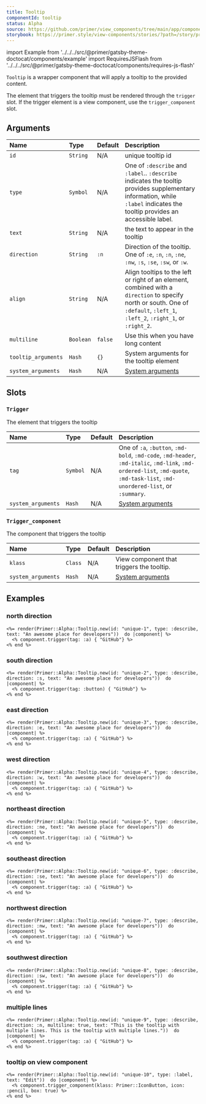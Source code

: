```yaml
---
title: Tooltip
componentId: tooltip
status: Alpha
source: https://github.com/primer/view_components/tree/main/app/components/primer/alpha/tooltip.rb
storybook: https://primer.style/view-components/stories/?path=/story/primer-alpha-tooltip
---
```


import Example from '../../../src/@primer/gatsby-theme-doctocat/components/example'
import RequiresJSFlash from '../../../src/@primer/gatsby-theme-doctocat/components/requires-js-flash'

<RequiresJSFlash />

<!-- Warning: AUTO-GENERATED file, do not edit. Add code comments to your Ruby instead <3 -->

`Tooltip` is a wrapper component that will apply a tooltip to the provided content.

The element that triggers the tooltip must be rendered through the `trigger` slot.
If the trigger element is a view component, use the `trigger_component` slot.

## Arguments

| Name | Type | Default | Description |
| :- | :- | :- | :- |
| `id` | `String` | N/A | unique tooltip id |
| `type` | `Symbol` | N/A | One of `:describe` and `:label`.. `:describe` indicates the tooltip provides supplementary information, while `:label` indicates the tooltip provides an accessible label. |
| `text` | `String` | N/A | the text to appear in the tooltip |
| `direction` | `String` | `:n` | Direction of the tooltip. One of `:e`, `:n`, `:n`, `:ne`, `:nw`, `:s`, `:se`, `:sw`, or `:w`. |
| `align` | `String` | N/A | Align tooltips to the left or right of an element, combined with a `direction` to specify north or south. One of `:default`, `:left_1`, `:left_2`, `:right_1`, or `:right_2`. |
| `multiline` | `Boolean` | `false` | Use this when you have long content |
| `tooltip_arguments` | `Hash` | `{}` | System arguments for the tooltip element |
| `system_arguments` | `Hash` | N/A | [System arguments](/system-arguments) |

## Slots

### `Trigger`

The element that triggers the tooltip

| Name | Type | Default | Description |
| :- | :- | :- | :- |
| `tag` | `Symbol` | N/A | One of `:a`, `:button`, `:md-bold`, `:md-code`, `:md-header`, `:md-italic`, `:md-link`, `:md-ordered-list`, `:md-quote`, `:md-task-list`, `:md-unordered-list`, or `:summary`. |
| `system_arguments` | `Hash` | N/A | [System arguments](/system-arguments) |

### `Trigger_component`

The component that triggers the tooltip

| Name | Type | Default | Description |
| :- | :- | :- | :- |
| `klass` | `Class` | N/A | View component that triggers the tooltip. |
| `system_arguments` | `Hash` | N/A | [System arguments](/system-arguments) |

## Examples

### north direction

<Example src="<tooltip-container data-view-component='true' class='hx-tooltip-container'>  <a aria-describedby='unique-1' data-view-component='true'>GitHub</a>    <p id='unique-1' role='tooltip' aria-hidden='true' hidden='hidden' data-view-component='true' class='hx-tooltip hx-tooltip-n'>An awesome place for developers</p></tooltip-container>" />

```erb
<%= render(Primer::Alpha::Tooltip.new(id: "unique-1", type: :describe, text: "An awesome place for developers"))  do |component| %>
  <% component.trigger(tag: :a) { "GitHub"} %>
<% end %>
```

### south direction

<Example src="<tooltip-container data-view-component='true' class='hx-tooltip-container'>  <button aria-describedby='unique-2' data-view-component='true'>GitHub</button>    <p id='unique-2' role='tooltip' aria-hidden='true' hidden='hidden' data-view-component='true' class='hx-tooltip hx-tooltip-s'>An awesome place for developers</p></tooltip-container>" />

```erb
<%= render(Primer::Alpha::Tooltip.new(id: "unique-2", type: :describe, direction: :s, text: "An awesome place for developers"))  do |component| %>
  <% component.trigger(tag: :button) { "GitHub"} %>
<% end %>
```

### east direction

<Example src="<tooltip-container data-view-component='true' class='hx-tooltip-container'>  <a aria-describedby='unique-3' data-view-component='true'>GitHub</a>    <p id='unique-3' role='tooltip' aria-hidden='true' hidden='hidden' data-view-component='true' class='hx-tooltip hx-tooltip-e'>An awesome place for developers</p></tooltip-container>" />

```erb
<%= render(Primer::Alpha::Tooltip.new(id: "unique-3", type: :describe, direction: :e, text: "An awesome place for developers"))  do |component| %>
  <% component.trigger(tag: :a) { "GitHub"} %>
<% end %>
```

### west direction

<Example src="<tooltip-container data-view-component='true' class='hx-tooltip-container'>  <a aria-describedby='unique-4' data-view-component='true'>GitHub</a>    <p id='unique-4' role='tooltip' aria-hidden='true' hidden='hidden' data-view-component='true' class='hx-tooltip hx-tooltip-w'>An awesome place for developers</p></tooltip-container>" />

```erb
<%= render(Primer::Alpha::Tooltip.new(id: "unique-4", type: :describe, direction: :w, text: "An awesome place for developers"))  do |component| %>
  <% component.trigger(tag: :a) { "GitHub"} %>
<% end %>
```

### northeast direction

<Example src="<tooltip-container data-view-component='true' class='hx-tooltip-container'>  <a aria-describedby='unique-5' data-view-component='true'>GitHub</a>    <p id='unique-5' role='tooltip' aria-hidden='true' hidden='hidden' data-view-component='true' class='hx-tooltip hx-tooltip-ne'>An awesome place for developers</p></tooltip-container>" />

```erb
<%= render(Primer::Alpha::Tooltip.new(id: "unique-5", type: :describe, direction: :ne, text: "An awesome place for developers"))  do |component| %>
  <% component.trigger(tag: :a) { "GitHub"} %>
<% end %>
```

### southeast direction

<Example src="<tooltip-container data-view-component='true' class='hx-tooltip-container'>  <a aria-describedby='unique-6' data-view-component='true'>GitHub</a>    <p id='unique-6' role='tooltip' aria-hidden='true' hidden='hidden' data-view-component='true' class='hx-tooltip hx-tooltip-se'>An awesome place for developers</p></tooltip-container>" />

```erb
<%= render(Primer::Alpha::Tooltip.new(id: "unique-6", type: :describe, direction: :se, text: "An awesome place for developers"))  do |component| %>
  <% component.trigger(tag: :a) { "GitHub"} %>
<% end %>
```

### northwest direction

<Example src="<tooltip-container data-view-component='true' class='hx-tooltip-container'>  <a aria-describedby='unique-7' data-view-component='true'>GitHub</a>    <p id='unique-7' role='tooltip' aria-hidden='true' hidden='hidden' data-view-component='true' class='hx-tooltip hx-tooltip-nw'>An awesome place for developers</p></tooltip-container>" />

```erb
<%= render(Primer::Alpha::Tooltip.new(id: "unique-7", type: :describe, direction: :nw, text: "An awesome place for developers"))  do |component| %>
  <% component.trigger(tag: :a) { "GitHub"} %>
<% end %>
```

### southwest direction

<Example src="<tooltip-container data-view-component='true' class='hx-tooltip-container'>  <a aria-describedby='unique-8' data-view-component='true'>GitHub</a>    <p id='unique-8' role='tooltip' aria-hidden='true' hidden='hidden' data-view-component='true' class='hx-tooltip hx-tooltip-sw'>An awesome place for developers</p></tooltip-container>" />

```erb
<%= render(Primer::Alpha::Tooltip.new(id: "unique-8", type: :describe, direction: :sw, text: "An awesome place for developers"))  do |component| %>
  <% component.trigger(tag: :a) { "GitHub"} %>
<% end %>
```

### multiple lines

<Example src="<tooltip-container data-view-component='true' class='hx-tooltip-container'>  <a aria-describedby='unique-9' data-view-component='true'>GitHub</a>    <p id='unique-9' role='tooltip' aria-hidden='true' hidden='hidden' data-view-component='true' class='hx-tooltip hx-tooltip-n hx-tooltip-multiline'>This is the tooltip with multiple lines. This is the tooltip with multiple lines.</p></tooltip-container>" />

```erb
<%= render(Primer::Alpha::Tooltip.new(id: "unique-9", type: :describe, direction: :n, multiline: true, text: "This is the tooltip with multiple lines. This is the tooltip with multiple lines."))  do |component| %>
  <% component.trigger(tag: :a) { "GitHub"} %>
<% end %>
```

### tooltip on view component

<Example src="<tooltip-container data-view-component='true' class='hx-tooltip-container'>    <button aria-labelledby='unique-10' type='button' data-view-component='true' class='btn-octicon Box-btn-octicon'><svg aria-hidden='true' height='16' viewBox='0 0 16 16' version='1.1' width='16' data-view-component='true' class='octicon octicon-pencil'>    <path fill-rule='evenodd' d='M11.013 1.427a1.75 1.75 0 012.474 0l1.086 1.086a1.75 1.75 0 010 2.474l-8.61 8.61c-.21.21-.47.364-.756.445l-3.251.93a.75.75 0 01-.927-.928l.929-3.25a1.75 1.75 0 01.445-.758l8.61-8.61zm1.414 1.06a.25.25 0 00-.354 0L10.811 3.75l1.439 1.44 1.263-1.263a.25.25 0 000-.354l-1.086-1.086zM11.189 6.25L9.75 4.81l-6.286 6.287a.25.25 0 00-.064.108l-.558 1.953 1.953-.558a.249.249 0 00.108-.064l6.286-6.286z'></path></svg></button>  <p id='unique-10' role='tooltip' aria-hidden='true' hidden='hidden' data-view-component='true' class='hx-tooltip hx-tooltip-n'>Edit</p></tooltip-container>" />

```erb
<%= render(Primer::Alpha::Tooltip.new(id: "unique-10", type: :label, text: "Edit"))  do |component| %>
  <% component.trigger_component(klass: Primer::IconButton, icon: :pencil, box: true) %>
<% end %>
```
